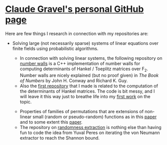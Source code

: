 <h1><a href="https://clgravel.github.io">Claude Gravel's personal GitHub page</a></h1>

<p>Here are few things I research in connection with my repositories are:
<ul>
<li> Solving large (not necessarily sparse) systems of linear equations over finite fields using probabilistic algorithms.</li>

<ul>
<li> In connection with solving linear systems, the following repository on <a href="https://github.com/clgravel/number_walls">number walls</a> is a C++ implementation of number walls for computing determinants of Hankel / Toeplitz matrices over F<sub>2</sub>. Number walls are nicely explained (but no proof given) in <em>The Book of Numbers</em> by John H. Conway and Richard K. Guy.
</li>
<li> Also the <a href="https://github.com/clgravel/hankel_determinants_and_finding_linear_subsequences">first repository</a> that I made is related to the computation of the determinants of Hankel matrices. The code is bit messy, and I will leave it this way just to breathe life into my <a href="htps://doi.org/10.1007/978-3-030-68869-1_10">first work</a> on the topic.
</ul>
<ul>
<li> Properties of families of permutations that are extensions of non-linear small (random or pseudo-random) functions as in this <a href="https://doi.org/10.1142/S0219498823500512">paper</a> and to some extent this <a href="https://doi.org/10.1142/S0219498823500512">paper</a>. 
</li>
<li> The repository on <a href="https://github.com/clgravel/optimal_randomness_extraction">randomness extraction</a> is nothing else than having fun to code the idea from Yuval Peres on iterating the von Neumann extractor to reach the Shannon bound.
</li>
</ul>
</p>
